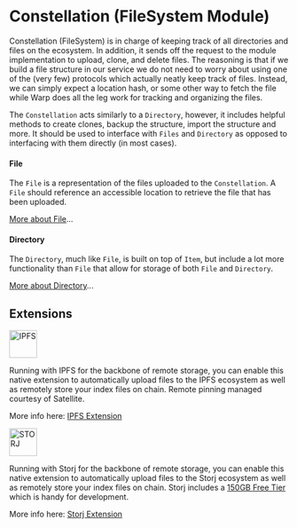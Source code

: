 # Constellation (FileSystem Module)

Constellation (FileSystem) is in charge of keeping track of all directories and files on the ecosystem. In addition, 
it sends off the request to the module implementation to upload, clone, and delete files. The reasoning is that if 
we build a file structure in our service we do not need to worry about using one of the (very few) protocols which actually neatly keep track of files. Instead, we can simply expect a location hash, or some other way to fetch the file while Warp does all the leg work for tracking and organizing the files. 


The `Constellation` acts similarly to a `Directory`, however, it includes helpful methods to create clones, backup the 
structure, import the structure and more. It should be used to interface with `Files` and `Directory` as opposed to 
interfacing with them directly (in most cases).

#### File

The `File` is a representation of the files uploaded to the `Constellation`. A `File` should reference an accessible location to retrieve the file that has been uploaded. 

[More about File](constellation/file.md)...

#### Directory

The `Directory`, much like `File`, is built on top of `Item`, but include a lot more functionality than `File` that
allow for storage of both `File` and `Directory`.

[More about Directory](constellation/directory.md)...


## Extensions

<img src="http://i.imgur.com/L2Un17b.png" alt="IPFS" height="50"/>

Running with IPFS for the backbone of remote storage, you can enable this native extension to automatically upload files to the IPFS ecosystem as well as remotely store your index files on chain. Remote pinning managed courtesy of Satellite.

More info here: [IPFS Extension](extensions/ipfs)

<img src="https://assets-global.website-files.com/602eda09fc78afc76e9706b6/606dd3c96f177cf1635d2284_Storj%20Logo%20-%20White.svg" alt="STORJ" height="50">

Running with Storj for the backbone of remote storage, you can enable this native extension to automatically upload files to the Storj ecosystem as well as remotely store your index files on chain. Storj includes a [150GB Free Tier](https://www.storj.io/pricing) which is handy for development.

More info here: [Storj Extension](extensions/constellation/storj)